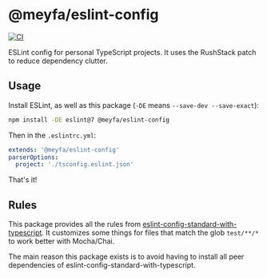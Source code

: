 # @meyfa/eslint-config

[![CI](https://github.com/meyfa/eslint-config/actions/workflows/main.yml/badge.svg)](https://github.com/meyfa/eslint-config/actions/workflows/main.yml)

ESLint config for personal TypeScript projects. It uses the RushStack patch to reduce dependency clutter.

## Usage

Install ESLint, as well as this package (`-DE` means `--save-dev --save-exact`):

```sh
npm install -DE eslint@7 @meyfa/eslint-config
```

Then in the `.eslintrc.yml`:

```yml
extends: '@meyfa/eslint-config'
parserOptions:
  project: './tsconfig.eslint.json'
```

That's it!

## Rules

This package provides all the rules from [eslint-config-standard-with-typescript](https://github.com/standard/eslint-config-standard-with-typescript/).
It customizes some things for files that match the glob `test/**/*` to work better with Mocha/Chai.

The main reason this package exists is to avoid having to install all peer dependencies of
eslint-config-standard-with-typescript.
